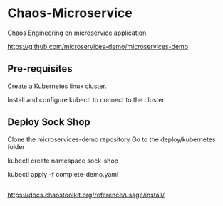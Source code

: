 # Chaos-Microservice
Chaos Engineering on microservice application

https://github.com/microservices-demo/microservices-demo
##
## Pre-requisites
Create a Kubernetes linux cluster.

Install and configure kubectl to connect to the cluster
## Deploy Sock Shop
Clone the microservices-demo repository
Go to the deploy/kubernetes folder

kubectl create namespace sock-shop

kubectl apply -f complete-demo.yaml
##
https://docs.chaostoolkit.org/reference/usage/install/
##

